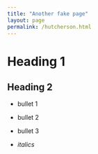 ```yaml
---
title: "Another fake page"
layout: page
permalink: /hutcherson.html
---
```


# Heading 1

## Heading 2

- bullet 1
- bullet 2
- bullet 3

- *italics*
